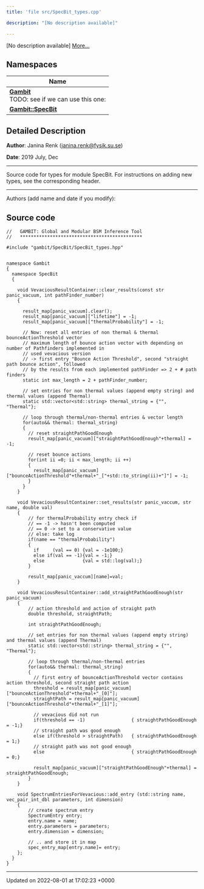 ```yaml
---
title: 'file src/SpecBit_types.cpp'

description: "[No description available]"

---
```







[No description available] [More...](#detailed-description)

## Namespaces

| Name           |
| -------------- |
| **[Gambit](/documentation/code/namespaces/namespacegambit/)** <br>TODO: see if we can use this one:  |
| **[Gambit::SpecBit](/documentation/code/namespaces/namespacegambit_1_1specbit/)**  |

## Detailed Description


**Author**: Janina Renk ([janina.renk@fysik.su.se](mailto:janina.renk@fysik.su.se)) 

**Date**: 2019 July, Dec 

------------------

Source code for types for module SpecBit. For instructions on adding new types, see the corresponding header.



------------------

Authors (add name and date if you modify):




## Source code

```
//   GAMBIT: Global and Modular BSM Inference Tool
//   *********************************************

#include "gambit/SpecBit/SpecBit_types.hpp"


namespace Gambit
{
  namespace SpecBit
  {

    void VevaciousResultContainer::clear_results(const str panic_vacuum, int pathFinder_number)
    {

      result_map[panic_vacuum].clear();
      result_map[panic_vacuum]["lifetime"] = -1;
      result_map[panic_vacuum]["thermalProbability"] = -1;

      // Now: reset all entries of non thermal & thermal bounceActionThreshold vector
      // maximum length of bounce action vector with depending on number of Pathfinders implemented in
      // used vevacious version
      // -> first entry "Bounce Action Threshold", second "straight path bounce action", followed
      // by the results from each implemented pathFinder => 2 + # path finders
      static int max_length = 2 + pathFinder_number;

      // set entries for non thermal values (append empty string) and thermal values (append Thermal)
      static std::vector<std::string> thermal_string = {"", "Thermal"};

      // loop through thermal/non-thermal entries & vector length
      for(auto&& thermal: thermal_string)
      {
        // reset straightPathGoodEnough
        result_map[panic_vacuum]["straightPathGoodEnough"+thermal] = -1;

        // reset bounce actions
        for(int ii =0; ii < max_length; ii ++)
        {
          result_map[panic_vacuum]["bounceActionThreshold"+thermal+"_["+std::to_string(ii)+"]"] = -1;
        }
      }
    }

    void VevaciousResultContainer::set_results(str panic_vaccum, str name, double val)
    {
        // for thermalProbability entry check if
        // == -1 -> hasn't been computed
        // == 0 -> set to a conservative value
        // else: take log
        if(name == "thermalProbability")
        {
          if     (val == 0) {val = -1e100;}
          else if(val == -1){val = -1;}
          else              {val = std::log(val);}
        }

        result_map[panic_vaccum][name]=val;
    }

    void VevaciousResultContainer::add_straightPathGoodEnough(str panic_vacuum)
    {
        // action threshold and action of straight path
        double threshold, straightPath;

        int straightPathGoodEnough;

        // set entries for non thermal values (append empty string) and thermal values (append Thermal)
        static std::vector<std::string> thermal_string = {"", "Thermal"};

        // loop through thermal/non-thermal entries
        for(auto&& thermal: thermal_string)
        {
          // first entry of bounceActionThreshold vector contains action threshold, second straight path action
          threshold = result_map[panic_vacuum]["bounceActionThreshold"+thermal+"_[0]"];
          straightPath = result_map[panic_vacuum]["bounceActionThreshold"+thermal+"_[1]"];

          // vevacious did not run
          if(threshold == -1)                 { straightPathGoodEnough = -1;}
          // straight path was good enough
          else if(threshold > straightPath)   { straightPathGoodEnough = 1;}
          // straight path was not good enough
          else                                { straightPathGoodEnough = 0;}

          result_map[panic_vacuum]["straightPathGoodEnough"+thermal] = straightPathGoodEnough;
        }
    }

    void SpectrumEntriesForVevacious::add_entry (std::string name, vec_pair_int_dbl parameters, int dimension)
    {
        // create spectrum entry
        SpectrumEntry entry;
        entry.name = name;
        entry.parameters = parameters;
        entry.dimension = dimension;

        // .. and store it in map
        spec_entry_map[entry.name]= entry;
    };
  }
}
```


-------------------------------

Updated on 2022-08-01 at 17:02:23 +0000

